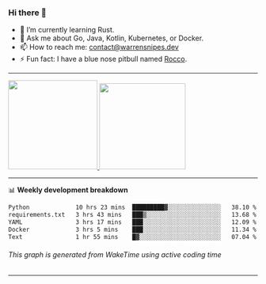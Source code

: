 ### Hi there 👋

- 🌱 I’m currently learning Rust.
- 💬 Ask me about Go, Java, Kotlin, Kubernetes, or Docker.
- 📫 How to reach me: contact@warrensnipes.dev
- ⚡ Fun fact: I have a blue nose pitbull named [Rocco](https://i.imgur.com/iLsSCKu.jpg).

-------


<a href="https://github.com/LockedThread/LockedThread">
  <img height="180em" src="https://github-readme-stats.vercel.app/api?username=LockedThread&theme=transparent&bg_color=00000000&show_icons=true&count_private=true" />
  <img height="174em" src="https://github-readme-stats.vercel.app/api/top-langs?username=LockedThread&theme=transparent&layout=compact&hide_progress=true&bg_color=00000000" />
  </a>

-------

📊 **Weekly development breakdown**
<!--START_SECTION:waka-->

```txt
Python             10 hrs 23 mins  █████████▓░░░░░░░░░░░░░░░   38.10 %
requirements.txt   3 hrs 43 mins   ███▒░░░░░░░░░░░░░░░░░░░░░   13.68 %
YAML               3 hrs 17 mins   ███░░░░░░░░░░░░░░░░░░░░░░   12.09 %
Docker             3 hrs 5 mins    ███░░░░░░░░░░░░░░░░░░░░░░   11.34 %
Text               1 hr 55 mins    █▓░░░░░░░░░░░░░░░░░░░░░░░   07.04 %
```

<!--END_SECTION:waka-->
###### *This graph is generated from WakeTime using active coding time*
-------
